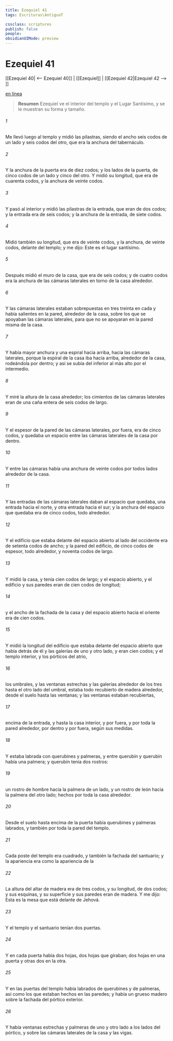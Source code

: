 ```yaml
---
title: Ezequiel 41
tags: Escrituras\AntiguoT

cssclass: scriptures
publish: false
people:
obsidianUIMode: preview
---
```


# Ezequiel 41
[[Ezequiel 40| <-- Ezequiel 40]] | [[Ezequiel]] | [[Ezequiel 42|Ezequiel 42 --> ]]

[en línea](https://churchofjesuschrist.org/study/scriptures/ot/ezek/41?lang=spa)

> __Resumen__
Ezequiel ve el interior del templo y el Lugar Santísimo, y se le muestran su forma y tamaño.

###### 1 
Me llevó luego al templo y midió las pilastras, siendo el ancho seis codos de un lado y seis codos del otro, que era la anchura del tabernáculo.

###### 2 
Y la anchura de la puerta era de diez codos; y los lados de la puerta, de cinco codos de un lado y cinco del otro. Y midió su longitud, que era de cuarenta codos, y la anchura de veinte codos.

###### 3 
Y pasó al interior y midió las pilastras de la entrada, que eran de dos codos; y la entrada era de seis codos; y la anchura de la entrada, de siete codos.

###### 4 
Midió también su longitud, que era de veinte codos, y la anchura, de veinte codos, delante del templo; y me dijo: Este es el lugar santísimo.

###### 5 
Después midió el muro de la casa, que era de seis codos; y de cuatro codos era la anchura de las cámaras laterales en torno de la casa alrededor.

###### 6 
Y las cámaras laterales estaban sobrepuestas en tres  treinta en cada  y había salientes en la pared, alrededor de la casa, sobre los que se apoyaban las cámaras laterales, para que no se apoyaran en la pared misma de la casa.

###### 7 
Y había mayor anchura y una espiral hacia arriba, hacia las cámaras laterales, porque la espiral de la casa iba hacia arriba, alrededor de la casa, rodeándola por dentro; y así se subía del  inferior al más alto por el  intermedio.

###### 8 
Y miré la altura de la casa alrededor; los cimientos de las cámaras laterales eran de una caña entera de seis codos de largo.

###### 9 
Y el espesor de la pared de las cámaras laterales, por fuera, era de cinco codos, y quedaba un espacio entre las cámaras laterales de la casa por dentro.

###### 10 
Y entre las cámaras había una anchura de veinte codos por todos lados alrededor de la casa.

###### 11 
Y las entradas de las cámaras laterales daban al espacio que quedaba, una entrada hacia el norte, y otra entrada hacia el sur; y la anchura del espacio que quedaba era de cinco codos, todo alrededor.

###### 12 
Y el edificio que estaba delante del espacio abierto al lado del occidente era de setenta codos de ancho; y la pared del edificio, de cinco codos de espesor, todo alrededor, y noventa codos de largo.

###### 13 
Y midió la casa, y tenía cien codos de largo; y el espacio abierto, y el edificio y sus paredes eran de cien codos de longitud;

###### 14 
y el ancho de la fachada de la casa y del espacio abierto hacia el oriente era de cien codos.

###### 15 
Y midió la longitud del edificio que estaba delante del espacio abierto que había detrás de él y las galerías de uno y otro lado, y eran cien codos; y el templo interior, y los pórticos del atrio,

###### 16 
los umbrales, y las ventanas estrechas y las galerías alrededor de los tres  hasta el otro lado del umbral, estaba todo recubierto de madera alrededor, desde el suelo hasta las ventanas; y las ventanas  estaban recubiertas,

###### 17 
encima de la entrada, y hasta la casa interior, y por fuera, y por toda la pared alrededor, por dentro y por fuera, según sus medidas.

###### 18 
Y estaba labrada con querubines y palmeras, y entre querubín y querubín había una palmera; y  querubín tenía dos rostros:

###### 19 
un rostro de hombre hacia la palmera de un lado, y un rostro de león hacia la palmera del otro lado; hechos por toda la casa alrededor.

###### 20 
Desde el suelo hasta encima de la puerta había querubines y palmeras labrados, y también por toda la pared del templo.

###### 21 
Cada poste del templo era cuadrado, y también la fachada del santuario; y la apariencia  era como la apariencia de la 

###### 22 
La altura del altar de madera era de tres codos, y su longitud, de dos codos; y sus esquinas, y su superficie y sus paredes eran de madera. Y me dijo: Esta es la mesa que está delante de Jehová.

###### 23 
Y el templo y el santuario tenían dos puertas.

###### 24 
Y en cada puerta había dos hojas, dos hojas que giraban; dos hojas en una puerta y otras dos en la otra.

###### 25 
Y en las puertas del templo había labrados de querubines y de palmeras, así como los que estaban hechos en las paredes; y había un grueso madero sobre la fachada del pórtico exterior.

###### 26 
Y había ventanas estrechas y palmeras de uno y otro lado a los lados del pórtico, y sobre las cámaras laterales de la casa y las vigas.

